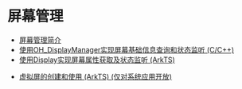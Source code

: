 # 屏幕管理
<!--Kit: ArkUI-->
<!--Subsystem: Window-->
<!--Owner: @oh_wangxk; @logn-->
<!--Designer: @hejunfei1991-->
<!--Tester: @qinliwen0417-->
<!--Adviser: @ge-yafang-->

- [屏幕管理简介](displayManager-overview.md)
- [使用OH_DisplayManager实现屏幕基础信息查询和状态监听 (C/C++)](native-display-manager.md)
- [使用Display实现屏幕属性获取及状态监听 (ArkTS)](screenProperty-guideline.md)
<!--Del-->
- [虚拟屏的创建和使用 (ArkTS) (仅对系统应用开放)](virtualScreen-guideline-sys.md)
<!--DelEnd-->